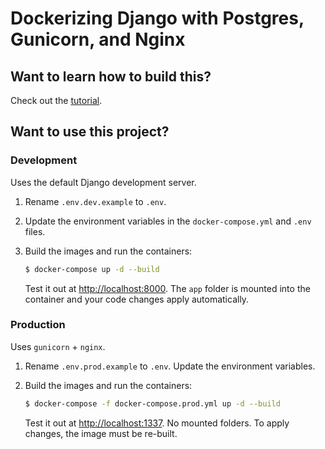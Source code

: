 # Dockerizing Django with Postgres, Gunicorn, and Nginx

## Want to learn how to build this?

Check out the [tutorial](https://testdriven.io/dockerizing-django-with-postgres-gunicorn-and-nginx).

## Want to use this project?

### Development

Uses the default Django development server.

1. Rename `.env.dev.example` to `.env`.
2. Update the environment variables in the `docker-compose.yml` and `.env` files.
3. Build the images and run the containers:

    ```bash
    $ docker-compose up -d --build
    ```

    Test it out at [http://localhost:8000](http://localhost:8000). The `app` folder is mounted into the container and your code changes apply automatically.

### Production

Uses `gunicorn` + `nginx`.

1. Rename `.env.prod.example` to `.env`. Update the environment variables.
2. Build the images and run the containers:

    ```bash
    $ docker-compose -f docker-compose.prod.yml up -d --build
    ```

    Test it out at [http://localhost:1337](http://localhost:1337). No mounted folders. To apply changes, the image must be re-built.
